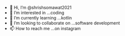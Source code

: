 - 👋 Hi, I’m @shrishsomawat2021
- 👀 I’m interested in ...coding
- 🌱 I’m currently learning ...kotlin
- 💞️ I’m looking to collaborate on ...software development
- 📫 How to reach me ...on instagram 

<!---
shrishsomawat2021/shrishsomawat2021 is a ✨ special ✨ repository because its `README.md` (this file) appears on your GitHub profile.
You can click the Preview link to take a look at your changes.
--->
